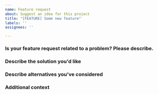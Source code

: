 ```yaml
---
name: Feature request
about: Suggest an idea for this project
title: "[FEATURE] Some new feature"
labels: ''
assignees: ''

---
```


### Is your feature request related to a problem? Please describe.
<!-- 
Add a clear and concise description of what the problem is. Ex.` I'm always frustrated when [...]`.
Please add example on how to use this feature/when it will come in handy.
-->

### Describe the solution you'd like
<!-- 
Provide solution on the problem as clear and concise as possible 
-->

### Describe alternatives you've considered
<!--
Have you considered any alternative solutions or features? If so, please provide a clear and concise description of any alternative solutions or features you've considered. This can help us understand your thought process and assess other potential ways to solve the same issue.
-->


### Additional context
<!-- 
Add any other context or screenshots about the feature request here. 
-->
